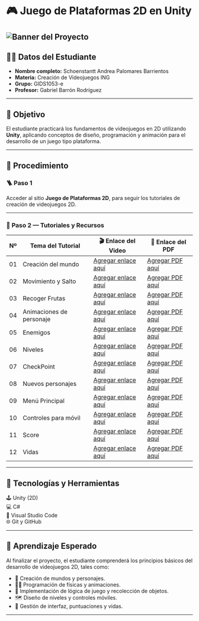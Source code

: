 

# 🎮 **Juego de Plataformas 2D en Unity**
![Banner del Proyecto](https://upload.wikimedia.org/wikipedia/commons/c/c4/Unity_2021.svg)
---

## 👩‍🎓 **Datos del Estudiante**
- **Nombre completo:** Schoenstantt Andrea Palomares Barrientos  
- **Materia:** Creación de Videojuegos ING  
- **Grupo:** GIDS1053-e  
- **Profesor:** Gabriel Barrón Rodríguez  

---

## 🎯 **Objetivo**
El estudiante practicará los fundamentos de videojuegos en 2D utilizando **Unity**, aplicando conceptos de diseño, programación y animación para el desarrollo de un juego tipo plataforma.

---

## 🧭 **Procedimiento**

### 🪜 **Paso 1**
Acceder al sitio **Juego de Plataformas 2D**, para seguir los tutoriales de creación de videojuegos 2D.

---

### 🎥 **Paso 2 — Tutoriales y Recursos**

| Nº | Tema del Tutorial | 🎬 Enlace del Video | 📘 Enlace del PDF |
|:--:|--------------------|--------------------|------------------|
| 01 | Creación del mundo | [Agregar enlace aquí](#) | [Agregar PDF aquí](#) |
| 02 | Movimiento y Salto | [Agregar enlace aquí](#) | [Agregar PDF aquí](#) |
| 03 | Recoger Frutas | [Agregar enlace aquí](#) | [Agregar PDF aquí](#) |
| 04 | Animaciones de personaje | [Agregar enlace aquí](#) | [Agregar PDF aquí](#) |
| 05 | Enemigos | [Agregar enlace aquí](#) | [Agregar PDF aquí](#) |
| 06 | Niveles | [Agregar enlace aquí](#) | [Agregar PDF aquí](#) |
| 07 | CheckPoint | [Agregar enlace aquí](#) | [Agregar PDF aquí](#) |
| 08 | Nuevos personajes | [Agregar enlace aquí](#) | [Agregar PDF aquí](#) |
| 09 | Menú Principal | [Agregar enlace aquí](#) | [Agregar PDF aquí](#) |
| 10 | Controles para móvil | [Agregar enlace aquí](#) | [Agregar PDF aquí](#) |
| 11 | Score | [Agregar enlace aquí](#) | [Agregar PDF aquí](#) |
| 12 | Vidas | [Agregar enlace aquí](#) | [Agregar PDF aquí](#) |

---

## 🧩 **Tecnologías y Herramientas**
🕹️ Unity (2D)  
💻 C#  
🧠 Visual Studio Code  
🌐 Git y GitHub  

---

## 🧠 **Aprendizaje Esperado**
Al finalizar el proyecto, el estudiante comprenderá los principios básicos del desarrollo de videojuegos 2D, tales como:

- 🎨 Creación de mundos y personajes.  
- 🧍‍♂️ Programación de físicas y animaciones.  
- 🍎 Implementación de lógica de juego y recolección de objetos.  
- 🗺️ Diseño de niveles y controles móviles.  
- 🧮 Gestión de interfaz, puntuaciones y vidas.  

---


